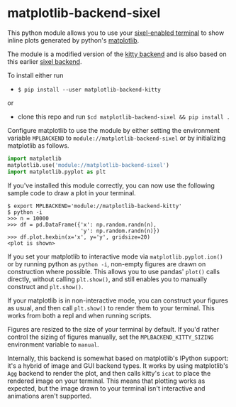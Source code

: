 # matplotlib-backend-sixel

This python module allows you to use your
[sixel-enabled terminal](https://www.arewesixelyet.com/)
to show inline plots generated by python's
[matplotlib](https://github.com/matplotlib/matplotlib).

The module is a modified version of the [kitty backend](https://github.com/jktr/matplotlib-backend-kitty) and is also based on this 
earlier [sixel backend](https://github.com/jonathf/matplotlib-sixel).

To install either run

 - `$ pip install --user matplotlib-backend-kitty`

or 
 - clone this repo and run `$cd matplotlib-backend-sixel && pip install . `

Configure matplotlib to use the module by either setting the
environment variable `MPLBACKEND` to `module://matplotlib-backend-sixel`
or by initializing matplotlib as follows.

```python
import matplotlib
matplotlib.use('module://matplotlib-backend-sixel')
import matplotlib.pyplot as plt
```

If you've installed this module correctly, you can now use
the following sample code to draw a plot in your terminal.

```
$ export MPLBACKEND='module://matplotlib-backend-kitty'
$ python -i
>>> n = 10000
>>> df = pd.DataFrame({'x': np.random.randn(n),
                       'y': np.random.randn(n)})
>>> df.plot.hexbin(x='x', y='y', gridsize=20)
<plot is shown>
```

If you set your matplotlib to interactive mode via
`matplotlib.pyplot.ion()` or by running python as
`python -i`, non-empty figures are drawn on construction
where possible. This allows you to use pandas' `plot()`
calls directly, without calling `plt.show()`, and still
enables you to manually construct and `plt.show()`.

If your matplotlib is in non-interactive mode,
you can construct your figures as usual, and then call
`plt.show()` to render them to your terminal. This
works from both a repl and when running scripts.

Figures are resized to the size of your terminal by default.
If you'd rather control the sizing of figures manually,
set the `MPLBACKEND_KITTY_SIZING` environment variable to `manual`.

Internally, this backend is somewhat based on matplotlib's
IPython support: it's a hybrid of image and GUI backend types.
It works by using matplotlib's `Agg` backend to render the
plot, and then calls kitty's `icat` to place the rendered
image on your terminal. This means that plotting works as
expected, but the image drawn to your terminal isn't
interactive and animations aren't supported.
